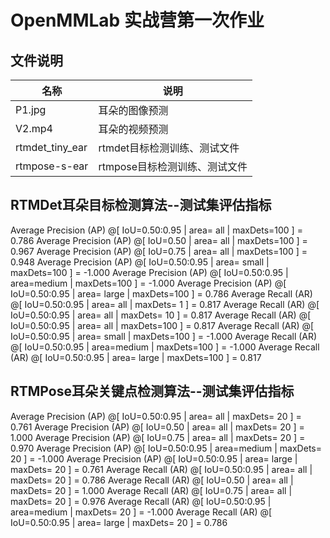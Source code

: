 # OpenMMLab 实战营第一次作业
## 文件说明

|名称|说明|
|--|--|
| P1.jpg |耳朵的图像预测  |
| V2.mp4 |耳朵的视频预测  |
| rtmdet_tiny_ear|rtmdet目标检测训练、测试文件  |
| rtmpose-s-ear |rtmpose目标检测训练、测试文件  |

## RTMDet耳朵目标检测算法--测试集评估指标
 Average Precision  (AP) @[ IoU=0.50:0.95 | area=   all | maxDets=100 ] = 0.786
 Average Precision  (AP) @[ IoU=0.50      | area=   all | maxDets=100 ] = 0.967
 Average Precision  (AP) @[ IoU=0.75      | area=   all | maxDets=100 ] = 0.948
 Average Precision  (AP) @[ IoU=0.50:0.95 | area= small | maxDets=100 ] = -1.000
 Average Precision  (AP) @[ IoU=0.50:0.95 | area=medium | maxDets=100 ] = -1.000
 Average Precision  (AP) @[ IoU=0.50:0.95 | area= large | maxDets=100 ] = 0.786
 Average Recall     (AR) @[ IoU=0.50:0.95 | area=   all | maxDets=  1 ] = 0.817
 Average Recall     (AR) @[ IoU=0.50:0.95 | area=   all | maxDets= 10 ] = 0.817
 Average Recall     (AR) @[ IoU=0.50:0.95 | area=   all | maxDets=100 ] = 0.817
 Average Recall     (AR) @[ IoU=0.50:0.95 | area= small | maxDets=100 ] = -1.000
 Average Recall     (AR) @[ IoU=0.50:0.95 | area=medium | maxDets=100 ] = -1.000
 Average Recall     (AR) @[ IoU=0.50:0.95 | area= large | maxDets=100 ] = 0.817



## RTMPose耳朵关键点检测算法--测试集评估指标
 Average Precision  (AP) @[ IoU=0.50:0.95 | area=   all | maxDets= 20 ] =  0.761
 Average Precision  (AP) @[ IoU=0.50      | area=   all | maxDets= 20 ] =  1.000
 Average Precision  (AP) @[ IoU=0.75      | area=   all | maxDets= 20 ] =  0.970
 Average Precision  (AP) @[ IoU=0.50:0.95 | area=medium | maxDets= 20 ] = -1.000
 Average Precision  (AP) @[ IoU=0.50:0.95 | area= large | maxDets= 20 ] =  0.761
 Average Recall     (AR) @[ IoU=0.50:0.95 | area=   all | maxDets= 20 ] =  0.786
 Average Recall     (AR) @[ IoU=0.50      | area=   all | maxDets= 20 ] =  1.000
 Average Recall     (AR) @[ IoU=0.75      | area=   all | maxDets= 20 ] =  0.976
 Average Recall     (AR) @[ IoU=0.50:0.95 | area=medium | maxDets= 20 ] = -1.000
 Average Recall     (AR) @[ IoU=0.50:0.95 | area= large | maxDets= 20 ] =  0.786
 
